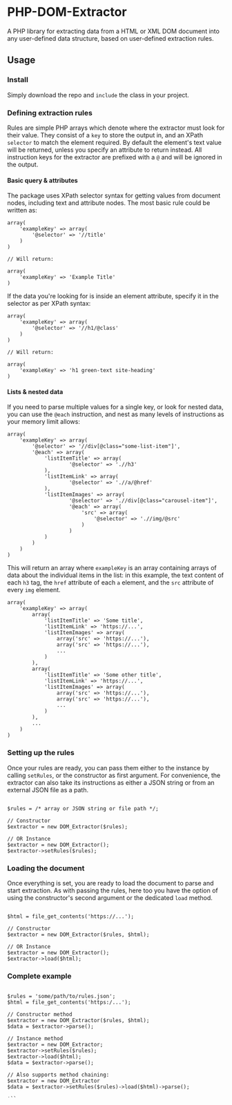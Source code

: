 # PHP-DOM-Extractor

A PHP library for extracting data from a HTML or XML DOM document into any user-defined data structure, based on user-defined extraction rules. 

## Usage

### Install

Simply download the repo and `include` the class in your project.

### Defining extraction rules

Rules are simple PHP arrays which denote where the extractor must look for their value. They consist of a `key` to store the output in, and an XPath `selector` to match the element required. By default the element's text value will be returned, unless you specify an attribute to return instead. All instruction keys for the extractor are prefixed with a `@` and will be ignored in the output.

#### Basic query & attributes

The package uses XPath selector syntax for getting values from document nodes, including text and attribute nodes. The most basic rule could be written as:

```
array(
	'exampleKey' => array(
		'@selector' => '//title'
	)
)

// Will return:

array(
	'exampleKey' => 'Example Title'
)
```

If the data you're looking for is inside an element attribute, specify it in the selector as per XPath syntax:

```
array(
	'exampleKey' => array(
		'@selector' => '//h1/@class'
	)
)

// Will return: 

array(
	'exampleKey' => 'h1 green-text site-heading'
)
```

#### Lists & nested data

If you need to parse multiple values for a single key, or look for nested data, you can use the `@each` instruction, and nest as many levels of instructions as your memory limit allows:

```
array(
	'exampleKey' => array(
		'@selector' => '//div[@class="some-list-item"]',
		'@each' => array(
			'listItemTitle' => array(
					'@selector' => './/h3'
			),
			'listItemLink' => array(
					'@selector' => './/a/@href'
			),
			'listItemImages' => array(
					'@selector' => './/div[@class="carousel-item"]',
					'@each' => array(
						'src' => array(
							'@selector' => './/img/@src'
						)
					)
			)
		)
	)
)
```

This will return an array where `exampleKey` is an array containing arrays of data about the individual items in the list: in this example, the text content of each `h3` tag, the `href` attribute of each `a` element, and the `src` attribute of every `img` element.

```
array(
	'exampleKey' => array(
		array(
			'listItemTitle' => 'Some title',
			'listItemLink' => 'https://...',
			'listItemImages' => array(
				array('src' => 'https://...'),
				array('src' => 'https://...'),
				...
			)
		),
		array(
			'listItemTitle' => 'Some other title',
			'listItemLink' => 'https://...',
			'listItemImages' => array(
				array('src' => 'https://...'),
				array('src' => 'https://...'),
				...
			)
		),
		...
	)
)
```

### Setting up the rules

Once your rules are ready, you can pass them either to the instance by calling `setRules`, or the constructor as first argument. For convenience, the extractor can also take its instructions as either a JSON string or from an external JSON file as a path.

```

$rules = /* array or JSON string or file path */;

// Constructor 
$extractor = new DOM_Extractor($rules);

// OR Instance
$extractor = new DOM_Extractor();
$extractor->setRules($rules);

```

### Loading the document

Once everything is set, you are ready to load the document to parse and start extraction. As with passing the rules, here too you have the option of using the constructor's second argument or the dedicated `load` method.

```

$html = file_get_contents('https://...');

// Constructor 
$extractor = new DOM_Extractor($rules, $html);

// OR Instance
$extractor = new DOM_Extractor();
$extractor->load($html);

```

### Complete example

```

$rules = 'some/path/to/rules.json';
$html = file_get_contents('https:/...');

// Constructor method
$extractor = new DOM_Extractor($rules, $html);
$data = $extractor->parse();

// Instance method
$extractor = new DOM_Extractor;
$extractor->setRules($rules);
$extractor->load($html);
$data = $extractor->parse();

// Also supports method chaining:
$extractor = new DOM_Extractor
$data = $extractor->setRules($rules)->load($html)->parse();

˙``
